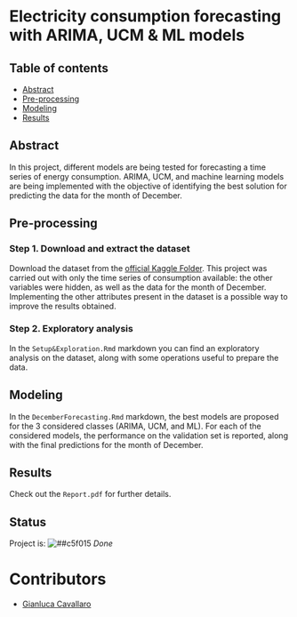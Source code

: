 # Electricity consumption forecasting with ARIMA, UCM & ML models

## Table of contents
* [Abstract](#abstract)
* [Pre-processing](#pre-processing)
* [Modeling](#modeling)
* [Results](#results)

## Abstract

In this project, different models are being tested for forecasting a time series of energy consumption. ARIMA, UCM, and machine learning models are being implemented with the objective of identifying the best solution for predicting the data for the month of December.


## Pre-processing

### Step 1. Download and extract the dataset

Download the dataset from the [official Kaggle Folder](https://www.kaggle.com/datasets/fedesoriano/electric-power-consumption). This project was carried out with only the time series of consumption available: the other variables were hidden, as well as the data for the month of December. Implementing the other attributes present in the dataset is a possible way to improve the results obtained.

### Step 2. Exploratory analysis
In the `Setup&Exploration.Rmd` markdown you can find an exploratory analysis on the dataset, along with some operations useful to prepare the data.


## Modeling

In the `DecemberForecasting.Rmd` markdown, the best models are proposed for the 3 considered classes (ARIMA, UCM, and ML). For each of the considered models, the performance on the validation set is reported, along with the final predictions for the month of December.


## Results

Check out the `Report.pdf` for further details.

## Status

 Project is: ![##c5f015](https://via.placeholder.com/15/c5f015/000000?text=+)  _Done_


# Contributors

* [Gianluca Cavallaro](https://github.com/Gianluca124)
